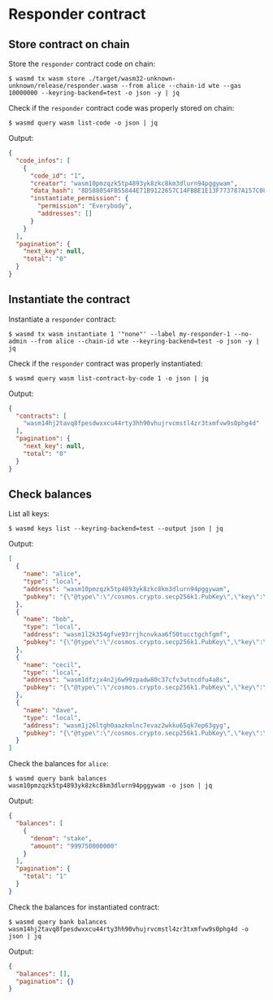 # Responder contract

## Store contract on chain

Store the `responder` contract code on chain:

```shell
$ wasmd tx wasm store ./target/wasm32-unknown-unknown/release/responder.wasm --from alice --chain-id wte --gas 10000000 --keyring-backend=test -o json -y | jq
```

Check if the `responder` contract code was properly stored on chain:

```shell
$ wasmd query wasm list-code -o json | jq
```

Output:

```json
{
  "code_infos": [
    {
      "code_id": "1",
      "creator": "wasm10pmzqzk5tp4893yk8zkc8km3dlurn94pggywam",
      "data_hash": "8D588054FB55844E71B9122657C14FBBE1E13F773787A157C08F443EFD1021F2",
      "instantiate_permission": {
        "permission": "Everybody",
        "addresses": []
      }
    }
  ],
  "pagination": {
    "next_key": null,
    "total": "0"
  }
}
```

## Instantiate the contract

Instantiate a `responder` contract: 

```shell
$ wasmd tx wasm instantiate 1 '"none"' --label my-responder-1 --no-admin --from alice --chain-id wte --keyring-backend=test -o json -y | jq
```

Check if the `responder` contract was properly instantiated:
 
```shell
$ wasmd query wasm list-contract-by-code 1 -o json | jq
```

Output:

```json
{
  "contracts": [
    "wasm14hj2tavq8fpesdwxxcu44rty3hh90vhujrvcmstl4zr3txmfvw9s0phg4d"
  ],
  "pagination": {
    "next_key": null,
    "total": "0"
  }
}
```

## Check balances

List all keys:

```shell
$ wasmd keys list --keyring-backend=test --output json | jq
```

Output:

```json
[
  {
    "name": "alice",
    "type": "local",
    "address": "wasm10pmzqzk5tp4893yk8zkc8km3dlurn94pggywam",
    "pubkey": "{\"@type\":\"/cosmos.crypto.secp256k1.PubKey\",\"key\":\"AglVqKaCCgzIYtWv1F8zdA83+2EQPaxnkkBHP+WGTaJE\"}"
  },
  {
    "name": "bob",
    "type": "local",
    "address": "wasm1l2k354gfve93rrjhcnvkaa6f50tucctgchfgmf",
    "pubkey": "{\"@type\":\"/cosmos.crypto.secp256k1.PubKey\",\"key\":\"A648j/lfQdPh35IEXkzky/Wo071pSTed5ESomFgEI6RT\"}"
  },
  {
    "name": "cecil",
    "type": "local",
    "address": "wasm1dfzjx4n2j6w99zpadw80c37cfv3utncdfu4a8s",
    "pubkey": "{\"@type\":\"/cosmos.crypto.secp256k1.PubKey\",\"key\":\"Al7zvtEluFMXofaGtj46zDn8TJWUm+NMBHAjIKSnzCfJ\"}"
  },
  {
    "name": "dave",
    "type": "local",
    "address": "wasm1j26ltgh0aazkmlnc7evaz2wkku65qk7ep63gyg",
    "pubkey": "{\"@type\":\"/cosmos.crypto.secp256k1.PubKey\",\"key\":\"Aru/864qqE94MdiWf9VKPrM9GZY33Ag6Mw4I0u/1yyj6\"}"
  }
]
```

Check the balances for `alice`:

```shell
$ wasmd query bank balances wasm10pmzqzk5tp4893yk8zkc8km3dlurn94pggywam -o json | jq
```

Output:

```json
{
  "balances": [
    {
      "denom": "stake",
      "amount": "999750000000"
    }
  ],
  "pagination": {
    "total": "1"
  }
}
```

Check the balances for instantiated contract:

```shell
$ wasmd query bank balances wasm14hj2tavq8fpesdwxxcu44rty3hh90vhujrvcmstl4zr3txmfvw9s0phg4d -o json | jq
```

Output:

```json
{
  "balances": [],
  "pagination": {}
}
```

